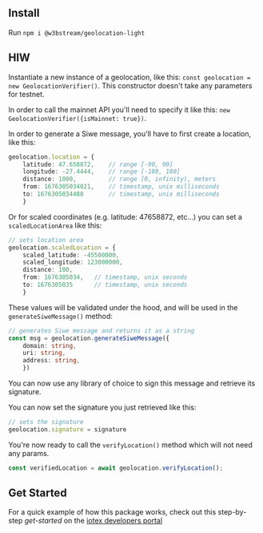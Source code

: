 ## Install

Run `npm i @w3bstream/geolocation-light`

## HIW

Instantiate a new instance of a geolocation, like this: `const geolocation = new GeolocationVerifier()`. This constructor doesn't take any parameters for testnet. 

In order to call the mainnet API you'll need to specify it like this: `new GeolocationVerifier({isMainnet: true})`. 

In order to generate a Siwe message, you'll have to first create a location, like this: 

```typescript
geolocation.location = { 
    latitude: 47.658872,    // range [-90, 90]
    longitude: -27.4444,    // range [-180, 180]
    distance: 1000,         // range [0, infinity), meters
    from: 1676305034021,    // timestamp, unix milliseconds
    to: 1676305034488       // timestamp, unix milliseconds
    }
 ```
 
Or for scaled coordinates (e.g. latitude: 47658872, etc...) you can set a `scaledLocationArea` like this: 

```typescript
// sets location area
geolocation.scaledLocation = {
    scaled_latitude: -45500000,
    scaled_longitude: 123000000,
    distance: 100,
    from: 1676305034,   // timestamp, unix seconds
    to: 1676305035      // timestamp, unix seconds
    }
```

These values will be validated under the hood, and will be used in the `generateSiweMessage()` method: 


```typescript
// generates Siwe message and returns it as a string
const msg = geolocation.generateSiweMessage({
    domain: string,
    uri: string,
    address: string,
    })
```

You can now use any library of choice to sign this message and retrieve its signature. 

You can now set the signature you just retrieved like this: 

```typescript
// sets the signature
geolocation.signature = signature
```

You're now ready to call the `verifyLocation()` method which will not need any params. 

```typescript
const verifiedLocation = await geolocation.verifyLocation();
```

## Get Started

For a quick example of how this package works, check out this step-by-step *get-started* on the [iotex developers portal]()
